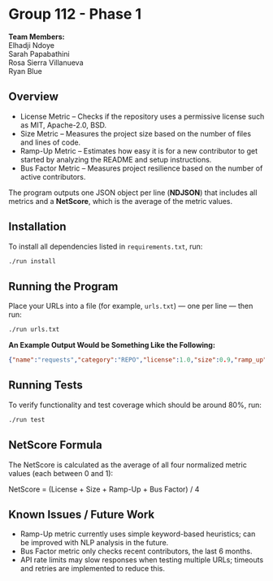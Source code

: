 # Group 112 - Phase 1

**Team Members:**  
Elhadji Ndoye  
Sarah Papabathini  
Rosa Sierra Villanueva  
Ryan Blue  



## Overview

- License Metric – Checks if the repository uses a permissive license such as MIT, Apache-2.0, BSD.
- Size Metric – Measures the project size based on the number of files and lines of code.
- Ramp-Up Metric – Estimates how easy it is for a new contributor to get started by analyzing the README and setup instructions.
- Bus Factor Metric – Measures project resilience based on the number of active contributors.

The program outputs one JSON object per line (**NDJSON**) that includes all metrics and a **NetScore**, which is the average of the metric values.


## Installation
To install all dependencies listed in `requirements.txt`, run:

```bash
./run install
```

## Running the Program

Place your URLs into a file (for example, `urls.txt`) — one per line — then run:

```bash
./run urls.txt
```

**An Example Output Would be Something Like the Following:**

```json
{"name":"requests","category":"REPO","license":1.0,"size":0.9,"ramp_up":0.7,"bus_factor":0.8,"net_score":0.85}
```


## Running Tests

To verify functionality and test coverage which should be around 80%, run:

```bash
./run test
```


## NetScore Formula

The NetScore is calculated as the average of all four normalized metric values (each between 0 and 1):

NetScore = (License + Size + Ramp-Up + Bus Factor) / 4


## Known Issues / Future Work

- Ramp-Up metric currently uses simple keyword-based heuristics; can be improved with NLP analysis in the future.
- Bus Factor metric only checks recent contributors, the last 6 months.
- API rate limits may slow responses when testing multiple URLs; timeouts and retries are implemented to reduce this.

